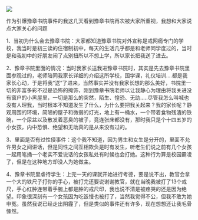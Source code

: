 <p><img src="https://github.com/ZjzMisaka/iaders/img/2019/11/d53d4-a9e77fa3ly1g8iwij0v91j20k00b8gm9.jpg"></p>
<p><span style="color: #333333;">作为引爆豫章书院事件的我这几天看到豫章书院再次被大家所重视，我想和大家说点大家关心的问题</span><span id="more-8604"></span></p>
<p><span style="color: #333333;">1、当初为什么会去豫章书院：大家都知道豫章书院对外宣称是戒网瘾专门的学校，我当时是初三读的住宿制初中，每天的生活几乎都是和老师同学度过的，当时是和我初中的好朋友闹了点别扭所以不想上学，所以家长把我送了进去。</span></p>
<p><span style="color: #333333;">2、豫章书院里面的情况：当时我家长送我进豫章书院时，其实是先去豫章书院里面参观过的，老师陪同我家长详细的介绍这所学校，国学课，礼仪培训&#8230;.都是我家长心动，于是将我“送”了进来，当然事实并没有我家长想的那么美好，书院里一切的非富多彩不过是恐怖的掩饰，刚到豫章书院老师以让我静心为理由将我关进没有窗户的小黑屋里，一切是那么的突然，陌生、惶恐、无助&#8230;..尽管我怎么叫喊也没有人理我，当时根本不知道发生了什么，为什么要把我关起来？我的家长呢？静观周围的环境，简陋的屋子和微弱的灯光，地上有一桶水，一个带着食物残渣的铁碗，一个尿盆以及散发着恶臭的被子，竟连张床都没有，那时我只是个十四五岁的小女孩，内中恐惧、绝望和无助真的是从来没有过的。</span></p>
<p><span style="color: #333333;">3</span><span style="color: #333333;">、里面是否有过性侵事件：这个我不知道，因为男生和女生是分开的，里面不允许男女之间讲话，但是同性之间互相欺负是时有发生，听老生们说之前有几个女孩一起用笔捅一个老实不爱说话的女孩私处有时候也会打她。这种行为算是校园霸凌了，但是在这种地方却没人为她做主。</span></p>
<p><span style="color: #333333;">4、豫章书院里虐待学生：上完一天的课就开始进行考德，要是说不出，教官会拿一个大的铁尺子打你的手心，被打完还要说谢谢教官，就在当晚我被打了13个戒尺，手心红肿连带着手腕上都是肿的戒尺印，我也说不清是被疼哭的还是因为绝望。印象很深刻有一个女孩因为吃饭慢也被打了，当然我觉得不公，但我不敢为她申冤。虽然我说已经走出阴霾了，但是类似的事件还有许多，现在想想还让我毛骨悚然。​​​</span>​​​​</p>